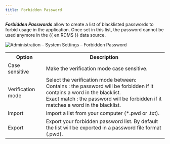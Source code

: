 ```yaml
---
title: Forbidden Password
---
```

***Forbidden Passwords*** allow to create a list of blacklisted passwords to forbid usage in the application. Once set in this list, the password cannot be used anymore in the {{ en.RDMS }} data source. 

![Administration – System Settings – Forbidden Password](https://webdevolutions.azureedge.net/docs/en/server/clip10378.png)

<table>
	<tr>
		<th>
Option 
		</th>
		<th>
Description 
		</th>
	</tr>
	<tr>
		<td>
Case sensitive 
		</td>
		<td>
Make the verification mode case sensitive. 
		</td>
	</tr>
	<tr>
		<td>
Verification mode 
		</td>
		<td>
Select the verification mode between: <br>
Contains : the password will be forbidden if it contains a word in the blacklist. <br>
Exact match : the password will be forbidden if it matches a word in the blacklist. <br>
		</td>
	</tr>
	<tr>
		<td>
Import 
		</td>
		<td>
Import a list from your computer (*.pwd or .txt). 
		</td>
	</tr>
	<tr>
		<td>
Export 
		</td>
		<td>
Export your forbidden password list. By default the list will be exported in a password file format (.pwd). 
		</td>
	</tr>
</table>


